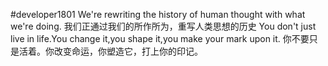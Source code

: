#developer1801
We're rewriting the history of human thought with what we're doing.
我们正通过我们的所作所为，重写人类思想的历史
You don't just live in life.You change it,you shape it,you make your mark upon it.
你不要只是活着。你改变命运，你塑造它，打上你的印记。

